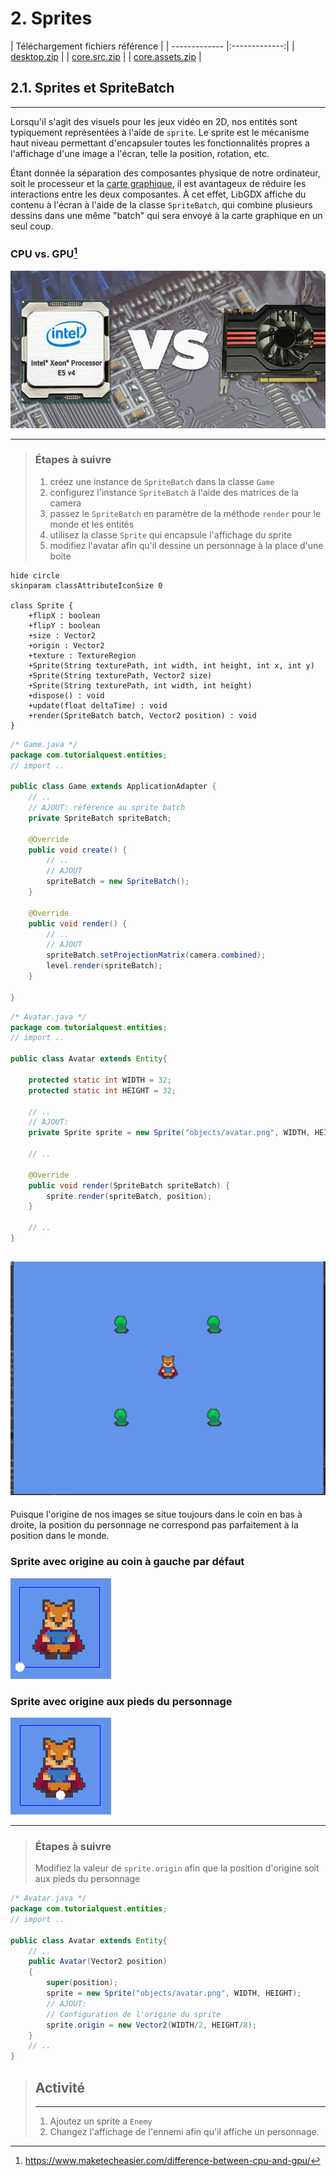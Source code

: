 
# 2. Sprites
| Téléchargement fichiers référence |
| ------------- |:-------------:|
| <a href="./resources/part-the-world/desktop.zip" download>desktop.zip</a> |
| <a href="./resources/part-the-world/core.src.zip" download>core.src.zip</a> |
| <a href="./resources/part-the-world/core.assets.zip" download>core.assets.zip</a> |

## 2.1. Sprites et SpriteBatch
---
Lorsqu'il s'agit des visuels pour les jeux vidéo en 2D, nos entités sont typiquement représentées à l'aide de `sprite`. Le sprite est le mécanisme haut niveau permettant d'encapsuler toutes les fonctionnalités propres a l'affichage d'une image a l'écran, telle la position, rotation, etc.

Étant donnée la séparation des composantes physique de notre ordinateur, soit le processeur et la [carte graphique](../glossary/glossary.md#Carte-Graphique), il est avantageux de réduire les interactions entre les deux composantes. À cet effet, LibGDX affiche du contenu à l'écran à l'aide de la classe `SpriteBatch`, qui combine plusieurs dessins dans une même "batch" qui sera envoyé à la carte graphique en un seul coup.

### **CPU vs. GPU**[^1]
![](../resources/gpu-cpu.jpg)

---
> ### Étapes à suivre
> 1. créez une instance de `SpriteBatch` dans la classe `Game`
> 4. configurez l'instance `SpriteBatch` à l'aide des matrices de la camera
> 2. passez le `SpriteBatch` en paramètre de la méthode `render` pour le monde et les entités 
> 3. utilisez la classe `Sprite` qui encapsule l'affichage du sprite
> 4. modifiez l'avatar afin qu'il dessine un personnage à la place d'une boite


```plantuml
hide circle
skinparam classAttributeIconSize 0

class Sprite {    
    +flipX : boolean
    +flipY : boolean
    +size : Vector2
    +origin : Vector2
    +texture : TextureRegion
    +Sprite(String texturePath, int width, int height, int x, int y)
    +Sprite(String texturePath, Vector2 size)     
    +Sprite(String texturePath, int width, int height)
    +dispose() : void
    +update(float deltaTime) : void
    +render(SpriteBatch batch, Vector2 position) : void
}

```

```java
/* Game.java */
package com.tutorialquest.entities;
// import ..

public class Game extends ApplicationAdapter {
    // ..
    // AJOUT: référence au sprite batch
    private SpriteBatch spriteBatch;

    @Override
    public void create() {        
        // ..        
        // AJOUT
        spriteBatch = new SpriteBatch();
    }

    @Override
    public void render() {
        // ..        
        // AJOUT
        spriteBatch.setProjectionMatrix(camera.combined);
        level.render(spriteBatch);
    }

}
```


```java
/* Avatar.java */
package com.tutorialquest.entities;
// import ..

public class Avatar extends Entity{
    
    protected static int WIDTH = 32;
    protected static int HEIGHT = 32;

    // ..
    // AJOUT:
    private Sprite sprite = new Sprite("objects/avatar.png", WIDTH, HEIGHT);

    // ..

    @Override
    public void render(SpriteBatch spriteBatch) {
        sprite.render(spriteBatch, position);
    }
    
    // ..
}
```
![](./resources/sprite.gif) 
---
Puisque l'origine de nos images se situe toujours dans le coin en bas à droite, la position du personnage ne correspond pas parfaitement à la position dans le monde.

### Sprite avec origine au coin à gauche par défaut
![](./resources/sprite-no-offset.png) 


### Sprite avec origine aux pieds du personnage
![](./resources/sprite-offset.png)

---
> ### Étapes à suivre
> Modifiez la valeur de `sprite.origin` afin que la position d'origine soit aux pieds du personnage

```java
/* Avatar.java */
package com.tutorialquest.entities;
// import ..

public class Avatar extends Entity{    
    // ..
    public Avatar(Vector2 position)
    {
        super(position);
        sprite = new Sprite("objects/avatar.png", WIDTH, HEIGHT);
        // AJOUT:
        // Configuration de l'origine du sprite
        sprite.origin = new Vector2(WIDTH/2, HEIGHT/8);
    }
    // ..
}
```
> ## Activité
> ---
> 1. Ajoutez un sprite a `Enemy`
> 2. Changez l'affichage de l'ennemi afin qu'il affiche un personnage.


[^1]: https://www.maketecheasier.com/difference-between-cpu-and-gpu/